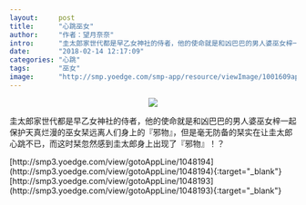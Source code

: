 ```yaml
---
layout:     post
title:      "心跳巫女"
author:     "作者：望月奈奈"
intro:      "圭太郎家世代都是早乙女神社的侍者，他的使命就是和凶巴巴的男人婆巫女梓一起保护天真烂漫的巫女栞远离人们身上的『邪物』，但是毫无防备的栞实在让圭太郎心跳不已，而这时栞忽然感到圭太郎身上出现了『邪物』！？"
date:       "2018-02-14 12:17:09"
categories: "心跳"
tags:       "巫女"
image:      "http://smp.yoedge.com/smp-app/resource/viewImage/1001609appline.png"
---
```

<div style="text-align: center">
<p><img src="http://smp.yoedge.com/smp-app/resource/viewImage/1001609appline.png"/></p>
</div>
<p class="post-meta">
<span>圭太郎家世代都是早乙女神社的侍者，他的使命就是和凶巴巴的男人婆巫女梓一起保护天真烂漫的巫女栞远离人们身上的『邪物』，但是毫无防备的栞实在让圭太郎心跳不已，而这时栞忽然感到圭太郎身上出现了『邪物』！？</span>
</p>
[http://smp3.yoedge.com/view/gotoAppLine/1048194](http://smp3.yoedge.com/view/gotoAppLine/1048194){:target="_blank"}
[http://smp3.yoedge.com/view/gotoAppLine/1048193](http://smp3.yoedge.com/view/gotoAppLine/1048193){:target="_blank"}


